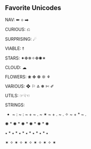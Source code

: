## Favorite Unicodes

NAV: ⬅ ⟡ ⮕

CURIOUS: ⎌

SURPRISING: ☄

VIABLE: ⥉

STARS: ✦❉✵✧❉✺✶

CLOUD: ☁

FLOWERS: ❀ ✥ ❁ ❊ ⚘

VARIOUS: ❖ ⚐ ⁂ ❅ ✄ ✐

UTILS: ☞☟☜

STRINGS:
+ ~ : ~ : ~ + ~ . ~ ✶ ~ + . ~ . ✧ ~ + * ~ .

✺ * ✺ * ✺ * ✺ * ✺ * ✺

٭ * ٭ * ٭ * ٭ * ٭ * ٭ * ٭

✶ ✧ ✶ ✧ ✶ ✧ ✶ ✧ ✶ ✧ ✶
